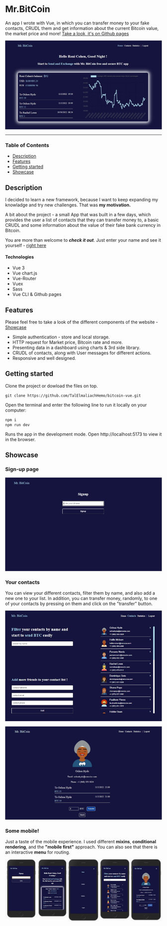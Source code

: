 
# Mr.BitCoin
An app I wrote with Vue, in which you can transfer money to your fake contacts, CRUDL them and get information about the current Bitcoin value, the market price and more!
[Take a look, it's on Github pages](https://talelmaliachhemo.github.io/bitcoin-vue/#/)

![Homepage image](src/assets/imgs/home-img.JPG)
___

### Table of Contents
- [Description](#description)
- [Features](#features)
- [Getting started](#getting-started)
- [Showcase](#showcase)

## Description
I decided to learn a new framework, because I want to keep expanding my knowladge and try new challenges. That was **my motivation.** 

A bit about the project - a small App that was built in a few days, which provides the user a list of contacts that they can transfer money to, a basic CRUDL and some information about the value of their fake bank currency in Bitcoin.

You are more than welcome to ***check it out***. Just enter your name and see it yourself - [right here](https://talelmaliachhemo.github.io/bitcoin-vue/#/)


#### Technologies

- Vue 3
- Vue chart.js
- Vue-Router
- Vuex
- Sass
- Vue CLI & Github pages

## Features
Please feel free to take a look of the different components of the website - [Showcase](#showcase)

- Simple authentication - store and local storage.
- HTTP request for Market price, Bitcoin rate and more.
- Presenting data in a dashboard using charts & 3rd side library.
- CRUDL of contacts, along with User messages for different actions.
- Responsive and well designed.


## Getting started
Clone the project or dowload the files on top.
```
git clone https://github.com/TalElmaliachHemo/bitcoin-vue.git
```
Open the terminal and enter the following line to run it locally on your computer:
```
npm i
npm run dev 
```
Runs the app in the development mode.
Open http://localhost:5173 to view it in the browser.

## Showcase

### Sign-up page

![Signup page image](src/assets/imgs/signup-img.JPG)

### Your contacts
You can view your different contacts, filter them by name, and also add a new one to your list.
In addition, you can transfer money, randomly, to one of your contacts by pressing on them and click on the "transfer" button.

![Contacts page image](src/assets/imgs/contact-img.JPG)

![Contacts details image](src/assets/imgs/contact-details-img.JPG)


### Some mobile!
Just a taste of the mobile experience. I used different **mixins**, **conditional rendering**, and the **"mobile first"** approach. 
You can also see that there is an interactive **menu** for routing.

<img src="src/assets/imgs/signup-mobile-img.JPG" width="20%" style="float: left"/><img src="src/assets/imgs/home-mobile-img.JPG" width="20%" style="float: left"/><img src="src/assets/imgs/menu-mobile-img.JPG" width="20%" style="float: left;"/><img src="src/assets/imgs/contact-mobile-img.JPG" width="20%" style="float: left;"/><img src="src/assets/imgs/contact-details-mobile-img.JPG" width="20%" style="float: left;"/>

<!-- ### Dashboard
Here I present some of the user bank details, with charts about USD exchange trade value over the years, the Market place and their latest moves.

![Dashboard image](src/assets/imgs/chart-dekstop.jpg "Dashboard") -->

